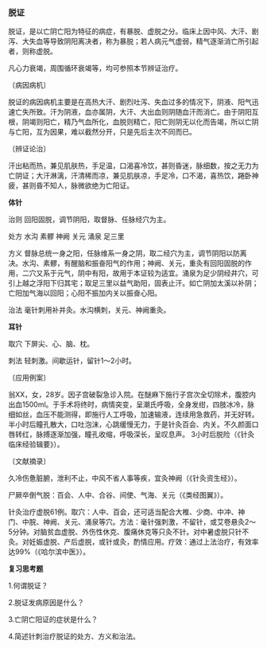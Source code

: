 ### 脱证

脱证，是以亡阴亡阳为特征的病症，有暴脱、虚脱之分。临床上因中风、大汗、剧泻、大失血等导致阴阳离决者，称为暴脱；若人病元气虚弱，精气逐渐消亡所引起者，则称虚脱。

 凡心力衰竭，周围循环衰竭等，均可参照本节辨证治疗。

〔病因病机〕

脱证的病因病机主要是在高热大汗、剧烈吐泻、失血过多的情况下，阴液、阳气迅速亡失所致。汗为阴液，血亦属阴，大汗、大出血则阴随血汗而消亡。由于阴阳互根，阴竭则阳亡，精乃气血所化，血脱则精亡，阳亡则阴无以化而告竭，所以亡阴与亡阳，互为因果，难以截然分开，只是先后主次不同而已。

〔辨证论治〕

汗出粘而热，兼见肌肤热，手足温，口渴喜冷饮，甚则昏迷，脉细数，按之无力为亡阴证；大汗淋漓，汗清稀而凉，兼见肌肤凉，手足冷，口不渴，喜热饮，踡卧神疲，甚则昏不知人，脉微欲绝为亡阳证。

 **体针**

治则  回阳固脱，调节阴阳，取督脉、任脉经穴为主。

处方  水沟  素髎  神阙  关元  涌泉  足三里

方义  督脉总统一身之阳，任脉维系一身之阴，取二经穴为主，调节阴阳以防离决。水沟、素髎，有醒脑和振奋阳气的作用；神阙、关元，重灸有回阳固脱的作用，二穴又系于元气，阴中有阳，故用于本证较为适宜。涌泉为足少阴经井穴，可引上越之浮阳下归其宅；取足三里以益气助阳，固表止汗。如亡阴加太溪以补阴；亡阳加气海以回阳；心阳不振加内关以振奋心阳。

治法  毫针刺用补并灸。水沟横刺，关元、神阙重灸。

**耳针**

取穴  下屏尖、心、脑、枕。

刺法  轻刺激。间歇运针，留针1〜2小时。

〔应用例案〕

翁XX，女，28岁。因子宫破裂急诊入院。在醚麻下施行子宫次全切除术，腹腔内出血1500ml。于手术将终时，病情突变，呈潮氏呼吸，全身发绀，四肢冰冷，脉细如丝，血压不能测得，即施行人工呼吸，加速输液，连续用急救药，并无好转。半小时后瞳孔散大，口吐泡沫，心跳缓慢无力，于是针灸百会、内关。不久颜面口唇转红，脉搏逐渐加强，瞳孔收缩，呼吸深长，呈叹息声。  3小时后脱险（《针灸临床经验辑要》）。

〔文献摘录〕

久冷伤惫脏腑，泄利不止，中风不省人事等疾，宜灸神阙（《针灸资生经》）。

尸厥卒倒气脱：百会、人中、合谷、间使、气海、关元（《类经图翼》）。

针灸治疗虚脱61例。取穴：人中、百会，还可适当配合大椎、少商、中冲、神门、中脘、神阙、关元、涌泉等穴。方法：毫针强刺激，不留针，或艾卷悬灸2～5分钟。对脑贫血虚脱、外伤性休克、腹痛休克等只灸不针。对中暑虚脱只针不灸。对妊娠虚脱、产后虚脱，或针或灸，酌情应用。疗效：通过上法治疗，有效率达99%（《哈尔滨中医》）。

**复习思考题**

1.何谓脱证？

2.脱证发病原因是什么？

3.亡阴亡阳证的症状是什么？

4.简述针刺治疗脱证的处方、方义和治法。
